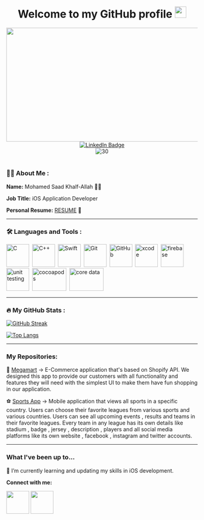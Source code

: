 <div id="header" align="center">
  <h1>
  Welcome to my GitHub profile
    <img src="https://media.giphy.com/media/hvRJCLFzcasrR4ia7z/giphy.gif" width="30px"/>
  </h1>
  <div id="badges" >
    <img src="https://media.giphy.com/media/dWesBcTLavkZuG35MI/giphy.gif" width="600" height="300"/>
  </div>
  
  <a href="https://www.linkedin.com/in/mohamed-saad-aboasal/">
      <img src="https://img.shields.io/badge/LinkedIn-blue?style=for-the-badge&logo=linkedin&logoColor=white" alt="LinkedIn Badge"/>
  </a>
<div align="center">
  <img src="https://komarev.com/ghpvc/?username=mohamedsaad9622&style=flat-square&color=blue" alt="30"/>
  </div>
</div>

<h1>
</h1>

### :man_technologist: About Me : 

**Name:** Mohamed Saad Khalf-Allah 👨‍💻

**Job Title:** iOS Application Developer

**Personal Resume:** [RESUME](https://drive.google.com/file/d/1gP3Hr1rXDNfckfwIWoACsi-nI9RyFduV/view?usp=sharing) 📄

---

### :hammer_and_wrench: Languages and Tools :

<div>
  <img src="https://e7.pngegg.com/pngimages/465/779/png-clipart-blue-and-white-c-logo-the-c-programming-language-computer-programming-computer-icons-programmer-blue-angle.png" title="C" alt="C" width="60" height="60"/>&nbsp;
  <img src="https://upload.wikimedia.org/wikipedia/commons/1/18/ISO_C%2B%2B_Logo.svg" title="C++" **alt="C++" width="60" height="60"/>&nbsp;
  <img src="https://seeklogo.com/images/S/swift-logo-E9182990F5-seeklogo.com.png" title="Swift" alt="Swift" width="60" height="60"/>&nbsp;
<img src="https://e7.pngegg.com/pngimages/713/558/png-clipart-computer-icons-pro-git-github-logo-text-logo-thumbnail.png" title="Git" alt="Git" width="60" height="60"/>&nbsp;
  <img src="https://linuxnewbieguide.org/wp-content/uploads/2017/03/github-logo.png" title="GitHub" alt="GitHub" width="60" height="60"/>&nbsp;
  <img src="https://is5-ssl.mzstatic.com/image/thumb/Purple112/v4/70/04/f2/7004f2e7-5a89-4d71-22e4-016c6a8594c1/Xcode-85-220-0-4-2x.png/1200x630bb.png" title="xcode" alt="xcode" width="60" height="60"/>&nbsp;
  <img src="https://firebase.google.com/images/brand-guidelines/logo-vertical.png" title="firebase" alt="firebase" width="60" height="60"/>&nbsp;
  <img src="https://www.techasoft.com/debug/img/unittesting.png" title="unit testing" alt="unit testing" width="60" height="60"/>&nbsp;
  <img src="https://dka575ofm4ao0.cloudfront.net/pages-transactional_logos/retina/8825/syPOR0YTxuwPEUrfe4NX" title="cocoapods" alt="cocoapods" width="90" height="60"/>&nbsp;
  <img src="https://assets.website-files.com/5ffa05c4703955241d53a29d/6006fdf808a3371bbd02c5a3_cdlogo.png" title="core data" alt="core data" width="90" height="60"/>&nbsp;
</div>

---

### :fire: My GitHub Stats :

[![GitHub Streak](http://github-readme-streak-stats.herokuapp.com?user=MohamedSaad9622&theme=dark&date_format=j%20M%5B%20Y%5D)](https://git.io/streak-stats)

[![Top Langs](https://github-readme-stats.vercel.app/api/top-langs/?username=MohamedSaad9622&layout=compact&theme=vision-friendly-dark)](https://github.com/anuraghazra/github-readme-stats)

---

### My Repositories:


👕 [Megamart](https://github.com/MohamedSaad9622/Megamart) -> E-Commerce application that's based on Shopify API. We designed this app to provide our customers with all functionality and features they will need with the simplest UI to make them have fun shopping in our application.

⚽️ [Sports App](https://github.com/MohamedSaad9622/Sports-App) -> Mobile application that views all sports in a specific country. Users can choose their favorite leagues from various sports and various countries. Users can see all upcoming events , results and teams in their favorite leagues. Every team in any league has its own details like stadium , badge , jersey , description , players and all social media platforms like its own website , facebook , instagram and twitter accounts.

---

### What I've been up to...

🧐 I’m currently learning and updating my skills in iOS development.

**Connect with me:**

[<img src="https://upload.wikimedia.org/wikipedia/commons/thumb/7/7e/Gmail_icon_%282020%29.svg/2560px-Gmail_icon_%282020%29.svg.png" width="60" height="60"/>](mailto:mohamed.saad.khalfallah@gmail.com)
[<img src="https://cdn2.iconfinder.com/data/icons/social-media-with-original-colors/256/icon-linkedin.png" width="60" height="60"/>](https://www.linkedin.com/in/mohamed-saad-aboasal/)
